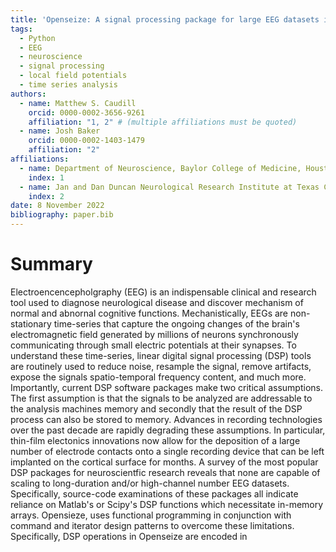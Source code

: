```yaml
---
title: 'Openseize: A signal processing package for large EEG datasets in Python'
tags:
  - Python
  - EEG
  - neuroscience
  - signal processing
  - local field potentials
  - time series analysis
authors:
  - name: Matthew S. Caudill
    orcid: 0000-0002-3656-9261
    affiliation: "1, 2" # (multiple affiliations must be quoted)
  - name: Josh Baker
    orcid: 0000-0002-1403-1479
    affiliation: "2"
affiliations:
  - name: Department of Neuroscience, Baylor College of Medicine, Houston, TX, USA
    index: 1
  - name: Jan and Dan Duncan Neurological Research Institute at Texas Childrens Hospital, Houston, TX, USA
    index: 2
date: 8 November 2022
bibliography: paper.bib
---
```


# Summary
Electroencencepholgraphy (EEG) is an indispensable clinical and research
tool used to diagnose neurological disease and discover mechanism of normal
and abnornal cognitive functions. Mechanistically, EEGs are non-stationary
time-series that capture the ongoing changes of the brain's electromagnetic
field generated by millions of neurons synchronously communicating through
small electric potentials at their synapses. To understand these
time-series, linear digital signal processing (DSP) tools are routinely used
to reduce noise, resample the signal, remove artifacts, expose the signals
spatio-temporal frequency content, and much more. Importantly, current DSP
software packages make two critical assumptions. The first assumption is
that the signals to be analyzed are addressable to the analysis machines
memory and secondly that the result of the DSP process can also be stored to
memory. Advances in recording technologies over the past decade are rapidly
degrading these assumptions. In particular, thin-film electonics innovations
now allow for the deposition of a large number of electrode contacts onto
a single recording device that can be left implanted on the cortical surface
for months. A survey of the most popular DSP packages for neuroscientfic
research reveals that none are capable of scaling to long-duration and/or
high-channel number EEG datasets. Specifically, source-code examinations of
these packages all indicate reliance on Matlab's or Scipy's DSP functions
which necessitate in-memory arrays.
Opensieze, uses  functional programming in conjunction with command and
iterator design patterns to overcome these limitations. Specifically,
DSP operations in Openseize are encoded in 
